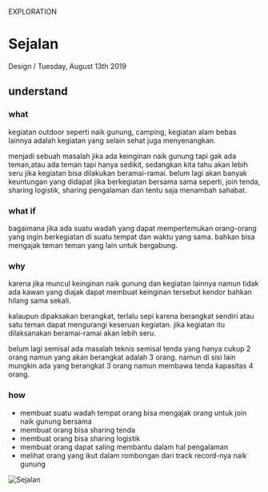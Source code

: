 <p class="type">EXPLORATION</p>

# Sejalan

<p class="meta">Design  /  Tuesday, August 13th 2019</p>

## understand

### what

kegiatan outdoor seperti naik gunung, camping, kegiatan alam bebas lainnya adalah kegiatan yang selain sehat juga menyenangkan.

menjadi sebuah masalah jika ada keinginan naik gunung tapi gak ada teman,atau ada teman tapi hanya sedikit, sedangkan kita tahu akan lebih seru jika kegiatan bisa dilakukan beramai-ramai. belum lagi akan banyak keuntungan yang didapat jika berkegiatan bersama sama seperti, join tenda, sharing logistik, sharing pengalaman dan tentu saja menambah sahabat.

### what if

bagaimana jika ada suatu wadah yang dapat mempertemukan orang-orang yang ingin berkegiatan di suatu tempat dan waktu yang sama. bahkan bisa mengajak teman teman yang lain untuk bergabung.

### why

karena jika muncul keinginan naik gunung dan kegiatan lainnya namun tidak ada kawan yang diajak dapat membuat keinginan tersebut kendor bahkan hilang sama sekali.

kalaupun dipaksakan berangkat, terlalu sepi karena berangkat sendiri atau satu teman dapat mengurangi keseruan kegiatan. jika kegiatan itu dilaksanakan beramai-ramai akan lebih seru.

belum lagi semisal ada masalah teknis semisal tenda yang hanya cukup 2 orang namun yang akan berangkat adalah 3 orang. namun di sisi lain mungkin ada yang berangkat 3 orang namun membawa tenda kapasitas 4 orang.

### how

* membuat suatu wadah tempat orang bisa mengajak orang untuk join naik gunung bersama
* membuat orang bisa sharing tenda
* membuat orang bisa sharing logistik
* membuat orang dapat saling membantu dalam hal pengalaman
* melihat orang yang ikut dalam rombongan dari track record-nya naik gunung

![Sejalan](https://farooq-agent.web.app/assets/images/works/small/sejalan.jpg)
